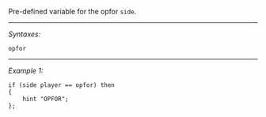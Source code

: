 Pre-defined variable for the opfor `side`.


---
*Syntaxes:*

`opfor`

---
*Example 1:*

```sqf
if (side player == opfor) then
{
	hint "OPFOR";
};
```